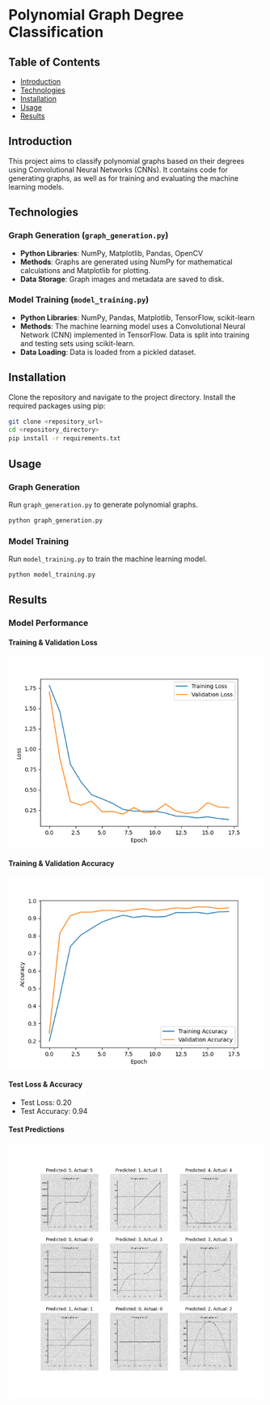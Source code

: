 # Polynomial Graph Degree Classification

## Table of Contents
- [Introduction](#introduction)
- [Technologies](#technologies)
- [Installation](#installation)
- [Usage](#usage)
- [Results](#results)

## Introduction
This project aims to classify polynomial graphs based on their degrees using Convolutional Neural Networks (CNNs). It contains code for generating graphs, as well as for training and evaluating the machine learning models.

## Technologies
### Graph Generation (`graph_generation.py`)
- **Python Libraries**: NumPy, Matplotlib, Pandas, OpenCV
- **Methods**: Graphs are generated using NumPy for mathematical calculations and Matplotlib for plotting.
- **Data Storage**: Graph images and metadata are saved to disk.

### Model Training (`model_training.py`)
- **Python Libraries**: NumPy, Pandas, Matplotlib, TensorFlow, scikit-learn
- **Methods**: The machine learning model uses a Convolutional Neural Network (CNN) implemented in TensorFlow. Data is split into training and testing sets using scikit-learn.
- **Data Loading**: Data is loaded from a pickled dataset.

## Installation

Clone the repository and navigate to the project directory. Install the required packages using pip:

```bash
git clone <repository_url>
cd <repository_directory>
pip install -r requirements.txt
```

## Usage

### Graph Generation

Run `graph_generation.py` to generate polynomial graphs.

```bash
python graph_generation.py
```

### Model Training

Run `model_training.py` to train the machine learning model.

```bash
python model_training.py
```

## Results

### Model Performance

#### Training & Validation Loss

![Graph of Training & Validation Loss](/content/loss.png)

#### Training & Validation Accuracy

![Graph of Training & Validation Accuracy](/content/accuracy.png)

#### Test Loss & Accuracy

- Test Loss: 0.20
- Test Accuracy: 0.94

#### Test Predictions

![Some Predictions from the Test Set](/content/predictions.png)